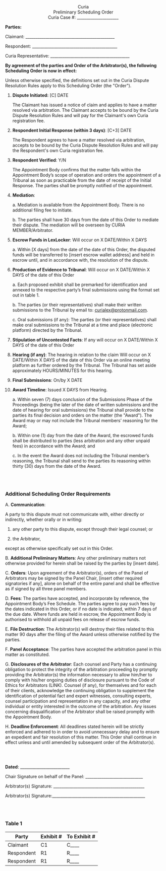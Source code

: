 
<div align="center">Curia</div> 
<div align="center">Preliminary Scheduling Order</div>
<div align="center">Curia Case #: _____________________</div>

**Parties:** 

Claimant: _____________________________________________

Respondent: ___________________________________________ 

Curia Representative: ________________________________________

**By agreement of the parties and Order of the Arbitrator(s), the following Scheduling Order is now in effect:**

Unless otherwise specified, the definitions set out in the Curia Dispute Resolution Rules apply to this Scheduling Order (the "Order").

1. **Dispute Initiated:** [C] DATE
    
    The Claimant has issued a notice of claim and applies to have a matter resolved via arbitration. The Claimant accepts to be bound by the Curia Dispute Resolution Rules and will pay for the Claimant's own Curia registration fee.

2. **Respondent Initial Response (within 3 days)**: [C+3] DATE 
    
    The Respondent agrees to have a matter resolved via arbitration, accepts to be bound by the Curia Dispute Resolution Rules and will pay the Respondent's own Curia registration fee.

3. **Respondent Verified**: Y/N
    
    The Appointment Body confirms that the matter falls within the Appointment Body’s scope of operation and orders the appointment of a Tribunal as soon as practicable from the date of receipt of the Initial Response. The parties shall be promptly notified of the appointment.

4. **Mediation**:  
    
    a. Mediation is available from the Appointment Body.  There is no additional filing fee to initiate.  
    
    b. The parties shall have 30 days from the date of this Order to mediate their dispute. The mediation will be overseen by CURIA MEMBER/Arbitrator.

5. **Escrow Funds in LexLocker**: Will occur on X DATE/Within X DAYS
    
    a. Within [X days] from the date of the date of this Order, the disputed funds will be transferred to [insert escrow wallet address] and held in escrow until, and in accordance with, the resolution of the dispute.

6. **Production of Evidence to Tribunal**: Will occur on X DATE/Within X DAYS of the date of this Order
    
    a. Each proposed exhibit shall be premarked for identification and annexed to the respective party’s final submissions using the format set out in table 1. 

    b. The parties (or their representatives) shall make their written submissions to the Tribunal by email to: curialex@protonmail.com.
    
    c. Oral submissions (if any): The parties (or their representatives) shall make oral submissions to the Tribunal at a time and place (electronic platform) directed by the Tribunal. 

7. **Stipulation of Uncontested Facts**: If any will occur on X DATE/Within X DAYS of the date of this Order

8. **Hearing (if any)**:  The hearing in relation to the claim Will occur on X DATE/Within X DAYS of the date of this Order via an online meeting platform as further ordered by the Tribunal. The Tribunal has set aside approximately HOURS/MINUTES for this hearing.
 
9.  **Final Submissions**: On/by X DATE 

10. **Award Timeline**: Issued X DAYS from Hearing.  
     
     a. Within seven (7) days conclusion of the Submissions Phase of the Proceedings (being the later of the date of written submissions and the date of hearing for oral submissions) the Tribunal shall provide to the parties its final decision and orders on the matter (the "Award"). The Award may or may not include the Tribunal members’ reasoning for the Award;

     b. Within one (1) day from the date of the Award, the escrowed funds shall be distributed to parties (less arbitration and any other unpaid fees) in accordance with the Award; and
     
     c. In the event the Award does not including the Tribunal member’s reasoning, the Tribunal shall send to the parties its reasoning within thirty (30) days from the date of the Award.

<br></br>

### Additional Scheduling Order Requirements 
A. **Communication**: 

A party to this dispute must not communicate with, either directly or indirectly, whether orally or in writing:

1. any other party to this dispute, except through their legal counsel; or

2. the Arbitrator,
   
except as otherwise specifically set out in this Order.

B. **Additional Preliminary Matters**: Any other preliminary matters not otherwise provided for herein shall be raised by the parties by [insert date].  

C. **Orders**: Upon agreement of the Arbitrator(s), orders of the Panel of Arbitrators may be signed by the Panel Chair, [insert other required signatories if any], alone on behalf of the entire panel and shall be effective as if signed by all three panel members. 

D. **Fees**: The parties have accepted, and incorporate by reference, the Appointment Body’s Fee Schedule. The parties agree to pay such fees by the dates indicated in this Order, or if no date is indicated, within 7 days of the due date. Where funds are held in escrow, the Appointment Body is authorised to withhold all unpaid fees on release of escrow funds. 

E. **File Destruction**: The Arbitrator(s) will destroy their files related to this matter 90 days after the filing of the Award unless otherwise notified by the parties.  

F. **Panel Acceptance**: The parties have accepted the arbitration panel in this matter as constituted.

G. **Disclosures of the Arbitrator**: Each counsel and Party has a continuing obligation to protect the integrity of the arbitration proceeding by promptly providing the Arbitrator(s) the information necessary to allow him/her to comply with his/her ongoing duties of disclosure pursuant to the Code of Ethics for Arbitrators (LINK). Counsel (if any), for themselves and for each of their clients, acknowledge the continuing obligation to supplement the identification of potential fact and expert witnesses, consulting experts, counsel participation and representation in any capacity, and any other individual or entity interested in the outcome of the arbitration.  Any issues concerning disqualification of the Arbitrator shall be raised promptly with the Appointment Body.

H. **Deadline Enforcement**: All deadlines stated herein will be strictly enforced and adhered to in order to avoid unnecessary delay and to ensure an expedient and fair resolution of this matter. This Order shall continue in effect unless and until amended by subsequent order of the Arbitrator(s).

<br></br>

**Dated**: _________________________	

Chair Signature on behalf of the Panel: _____________________________

Arbitrator(s) Signature:  ______________________________________________

Arbitrator(s) Signature:_______________________________________________ 

<br></br>

### Table 1

| Party  | Exhibit # | To Exhibit # |
| ------------- | ------------- | ------------- |
| Claimant  | C1  | C____  |
| Respondent  | R1  | R____  |
| Respondent  | R1  | R____  |

